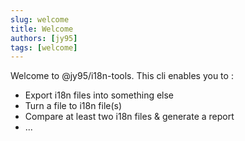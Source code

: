 ```yaml
---
slug: welcome
title: Welcome
authors: [jy95]
tags: [welcome]
---
```


Welcome to @jy95/i18n-tools.
This cli enables you to :
- Export i18n files into something else
- Turn a file to i18n file(s)
- Compare at least two i18n files & generate a report
- ...

